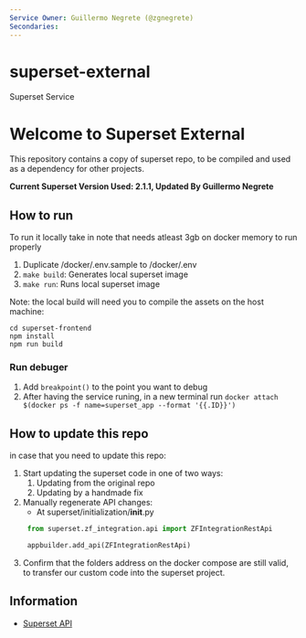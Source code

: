 ```yaml
---
Service Owner: Guillermo Negrete (@zgnegrete)
Secondaries:
---
```

# superset-external
Superset Service
<!--
Licensed to the Apache Software Foundation (ASF) under one
or more contributor license agreements.  See the NOTICE file
distributed with this work for additional information
regarding copyright ownership.  The ASF licenses this file
to you under the Apache License, Version 2.0 (the
"License"); you may not use this file except in compliance
with the License.  You may obtain a copy of the License at

  http://www.apache.org/licenses/LICENSE-2.0

Unless required by applicable law or agreed to in writing,
software distributed under the License is distributed on an
"AS IS" BASIS, WITHOUT WARRANTIES OR CONDITIONS OF ANY
KIND, either express or implied.  See the License for the
specific language governing permissions and limitations
under the License.
-->

# Welcome to Superset External

This repository  contains a copy of superset repo, to be compiled and used as a dependency for other projects.

**Current Superset Version Used: 2.1.1, Updated By Guillermo Negrete**


## How to run

To run it locally take in note that needs atleast 3gb on docker memory to run properly

1. Duplicate /docker/.env.sample to /docker/.env
2. `make build`: Generates local superset image
3. `make run`: Runs local superset image

Note: the local build will need you to compile the assets on the host machine:

```
cd superset-frontend
npm install
npm run build
```

### Run debuger

1. Add `breakpoint()` to the point you want to debug
2. After having the service runing, in a new terminal run `docker attach $(docker ps -f name=superset_app --format '{{.ID}}')`

## How to update this repo

in case that you need to update this repo:
1. Start updating the superset code in one of two ways:
    1. Updating from the original repo
    2. Updating by a handmade fix
2. Manually regenerate API changes:
    - At superset/initialization/__init__.py
   ```python
    from superset.zf_integration.api import ZFIntegrationRestApi

    appbuilder.add_api(ZFIntegrationRestApi)
   ```
3. Confirm that the folders address on the docker compose are still valid, to transfer our custom code into the superset project.

## Information

- [Superset API](https://superset.apache.org/docs/rest-api)
